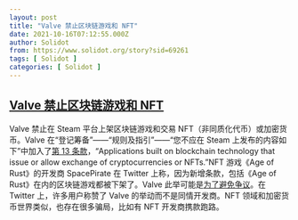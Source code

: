 ```yaml
---
layout: post
title: "Valve 禁止区块链游戏和 NFT"
date: 2021-10-16T07:12:55.000Z
author: Solidot
from: https://www.solidot.org/story?sid=69261
tags: [ Solidot ]
categories: [ Solidot ]
---
```

<!--1634368375000-->
[Valve 禁止区块链游戏和 NFT](https://www.solidot.org/story?sid=69261)
------

<div>
Valve 禁止在 Steam 平台上架区块链游戏和交易 NFT（非同质化代币）或加密货币。Valve 在“登记筹备”——“规则及指引”——“您不应在 Steam 上发布的内容如下”中加入了<a href="https://partner.steamgames.com/doc/gettingstarted/onboarding">第 13 条款</a>，“Applications built on blockchain technology that issue or allow exchange of cryptocurrencies or NFTs.”NFT 游戏《Age of Rust》的开发商 SpacePirate 在 Twitter 上称，因为新增条款，包括《Age of Rust》在内的区块链游戏都被下架了。Valve 此举可能是<a href="https://games.slashdot.org/story/21/10/15/2027254/valve-bans-blockchain-games-and-nfts-on-steam" target="_blank">为了避免争议</a>。在 Twitter 上，许多用户称赞了 Valve 的举动而不是同情开发商。NFT 领域和加密货币世界类似，也存在很多骗局，比如有 NFT 开发商携款跑路。
</div>
